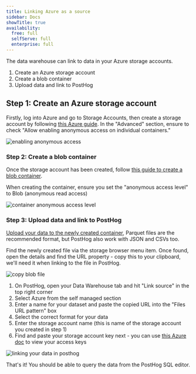 ```yaml
---
title: Linking Azure as a source
sidebar: Docs
showTitle: true
availability:
  free: full
  selfServe: full
  enterprise: full
---
```


The data warehouse can link to data in your Azure storage accounts.

1. Create an Azure storage account
2. Create a blob container
3. Upload data and link to PostHog

## Step 1: Create an Azure storage account

Firstly, log into Azure and go to Storage Accounts, then create a storage account by following [this Azure guide](https://learn.microsoft.com/en-us/azure/storage/common/storage-account-create?tabs=azure-portal#create-a-storage-account). In the "Advanced" section, ensure to check "Allow enabling anonymous access on individual containers."

![enabling anonymous access](https://res.cloudinary.com/dmukukwp6/image/upload/Screenshot_2024_07_15_at_17_48_56_e83877dec0.png)

### Step 2: Create a blob container
Once the storage account has been created, follow [this guide to create a blob container](https://learn.microsoft.com/en-us/azure/storage/blobs/storage-quickstart-blobs-portal#create-a-container).

When creating the container, ensure you set the "anonymous access level" to Blob (anonymous read access)

![container anonymous access level](https://res.cloudinary.com/dmukukwp6/image/upload/Screenshot_2024_07_15_at_17_54_36_2bb9d63ebd.png)

### Step 3: Upload data and link to PostHog
[Upload your data to the newly created container](https://learn.microsoft.com/en-us/azure/storage/blobs/storage-quickstart-blobs-portal#upload-a-block-blob), Parquet files are the recommended format, but PostHog also work with JSON and CSVs too. 

Find the newly created file via the storage browser menu item. Once found, open the details and find the URL property - copy this to your clipboard, we'll need it when linking to the file in PostHog.

![copy blob file](https://res.cloudinary.com/dmukukwp6/image/upload/Screenshot_2024_07_15_at_17_59_09_2f888aaa2f.png)

1. On PostHog, open your Data Warehouse tab and hit "Link source" in the top right corner
2. Select Azure from the self managed section
3. Enter a name for your dataset and paste the copied URL into the "Files URL pattern" box
4. Select the correct format for your data
5. Enter the storage account name (this is name of the storage account you created in step 1)
6. Find and paste your storage account key next - you can use [this Azure doc](https://learn.microsoft.com/en-us/azure/storage/common/storage-account-keys-manage?tabs=azure-portal#view-account-access-keys) to view your access keys

![linking your data in posthog](https://res.cloudinary.com/dmukukwp6/image/upload/Screenshot_2024_07_15_at_18_10_06_f93fadf82b.png)

That's it! You should be able to query the data from the PostHog SQL editor.